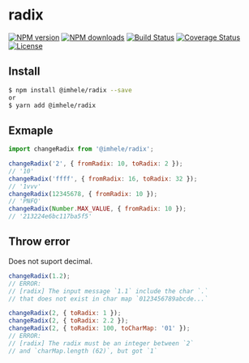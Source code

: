 # radix

[![NPM version](https://img.shields.io/npm/v/@imhele/radix.svg?style=flat)](https://npmjs.org/package/@imhele/radix)
[![NPM downloads](http://img.shields.io/npm/dm/@imhele/radix.svg?style=flat)](https://npmjs.org/package/@imhele/radix)
[![Build Status](https://travis-ci.com/imhele/radix.svg?branch=master)](https://travis-ci.com/imhele/radix)
[![Coverage Status](https://coveralls.io/repos/github/imhele/radix/badge.svg?branch=master)](https://coveralls.io/github/imhele/radix?branch=master)
[![License](https://img.shields.io/npm/l/@imhele/radix.svg)](https://npmjs.org/package/@imhele/radix)

## Install

```sh
$ npm install @imhele/radix --save
or
$ yarn add @imhele/radix
```

## Exmaple

```js
import changeRadix from '@imhele/radix';

changeRadix('2', { fromRadix: 10, toRadix: 2 });
// '10'
changeRadix('ffff', { fromRadix: 16, toRadix: 32 });
// '1vvv'
changeRadix(12345678, { fromRadix: 10 });
// 'PNFQ'
changeRadix(Number.MAX_VALUE, { fromRadix: 10 });
// '213224e6bc117ba5f5'
```

## Throw error

Does not suport decimal.

```js
changeRadix(1.2);
// ERROR:
// [radix] The input message `1.1` include the char `.`
// that does not exist in char map `0123456789abcde...`

changeRadix(2, { toRadix: 1 });
changeRadix(2, { toRadix: 2.2 });
changeRadix(2, { toRadix: 100, toCharMap: '01' });
// ERROR:
// [radix] The radix must be an integer between `2`
// and `charMap.length (62)`, but got `1`
```
